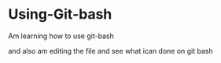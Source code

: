 # Using-Git-bash
Am learning how to use git-bash 

and also am editing the file and see what ican done on git bash
